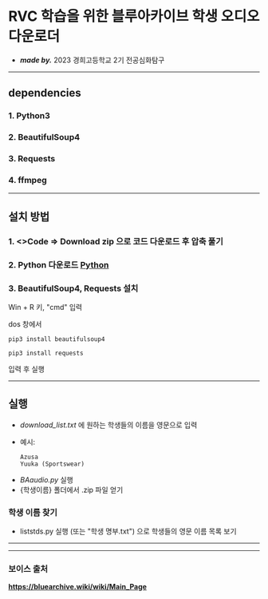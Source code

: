 # RVC 학습을 위한 블루아카이브 학생 오디오 다운로더
- _**made by.**_ 2023 경희고등학교 2기 전공심화탐구

- - -
## dependencies
### 1. Python3
### 2. BeautifulSoup4
### 3. Requests
### 4. ffmpeg
- - -
## 설치 방법
### 1. <>Code => **Download zip** 으로 코드 다운로드 후 압축 풀기
### 2. Python 다운로드 [Python](https://www.python.org/)
### 3. BeautifulSoup4, Requests 설치
Win + R 키, "cmd" 입력


dos 창에서
```
pip3 install beautifulsoup4
```
```
pip3 install requests
```
입력 후 실행
- - -
## 실행
- *download_list.txt* 에 원하는 학생들의 이름을 영문으로 입력
+ 예시:
  ```
  Azusa
  Yuuka (Sportswear)
  ```
- *BAaudio.py* 실행
- {학생이름} 폴더에서 .zip 파일 얻기

  
### 학생 이름 찾기
- liststds.py 실행 (또는 "학생 명부.txt") 으로 학생들의 영문 이름 목록 보기
- - -
- - -

### 보이스 출처
__https://bluearchive.wiki/wiki/Main_Page__
